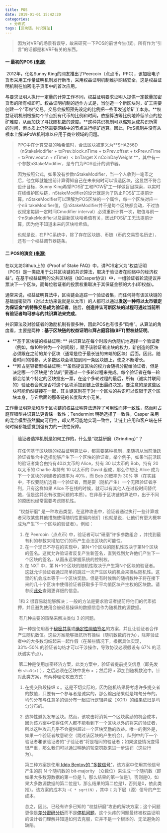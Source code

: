```yaml
---
title: POS
date: 2019-01-01 15:42:20
categories:
  - 分布式
tags: [区块链，共识算法]
---
```


> 因为对VRF的场景有误导，故来研究一下POS的前世今生(误)。所有作为“引言”的话都是和VRF有关的东西。

#### 一 最初的POS [(来源)](https://baike.baidu.com/item/%E6%9D%83%E7%9B%8A%E8%AF%81%E6%98%8E#reference-[1]-23059550-wrap )

​	2012年，化名Sunny King的网友推出了Peercoin（点点币，PPC），该加密电子货币采用工作量证明机制发行新币，采用权益证明机制维护网络安全，这是权益证明机制在加密电子货币中的首次应用。

​	与要求证明人执行一定量的计算工作不同，权益证明要求证明人提供一定数量加密货币的所有权即可。权益证明机制的运作方式是，当创造一个新区块时，矿工需要创建一个“币权”交易，交易会按照预先设定的比例把一些币发送给矿工本身。**权益证明机制根据每个节点拥有代币的比例和时间，依据算法等比例地降低节点的挖矿难度，从而加快了寻找随机数的速度。**这种共识机制可以缩短达成共识所需的时间，但本质上仍然需要网络中的节点进行挖矿运算。因此，PoS机制并没有从根本上解决PoW机制难以应用于商业领域的问题。

> PPC中在计算交易的哈希值时，合法区块被定义为**SHA256D（nStakeModifier + txPrev.block.nTime + txPrev.offset + txPrev.nTime + txPrev.vout.n + nTime）< bnTarget X nCoinDayWeight **，其中有一个参数nStakeModifier，是专门为POS设计的调节器。
>
> 因为按照公式，如果没有参数nStakeModifier，当一个人收到一笔币之后，他立即就能提前计算得知自己在未来何时可以锻造区块，这显然不符合设计目标，Sunny King希望POS矿工和POW矿工一样做盲目探索，以实时在线维护区块链，nStakeModifier的设计就是为了防止POS矿工提前计算。nStakeModifier可以理解为POS区块的一个属性，每一个区块对应一个nS takeModifier值，但nStakeModifier并不是每个区块都变动，不过协议规定每隔一定时间Cmodifier interval）必须重新计算一次，取值与前一个nStakeModifier以及最新区块哈希值有关，因此POS矿工无法提前计算，因为他不知道未来的区块哈希值。
>
> 也就是说，在PPC系统中，除了存在区块链、币链（币的交易签名历史），还有一个权益调节器链条。



#### 二 POS的演变 [(来源)](https://ethfans.org/posts/Proof-of-Stake-FAQ-new-2018-3-15)

在以太坊Github上的《Proof of Stake FAQ》中，讲POS定义为“权益证明（POS）是一类应用于公共区块链的共识算法，取决于验证者在网络中的经济权益”。在基于权益证明的公共区块链（如Casper协议）中，一组验证者轮流提议并票决下一个区块，而每位验证者的投票权重取决于其保证金额的大小(即权益)。

通常来说，权益证明算法中，区块链会追踪一个验证者集，而任何持有该区块链的基础加密货币（对以太坊来说就是以太币）的人都可以通过**发送一种将以太币锁定为保证金*的特殊交易成为验证者**。随后，**创造并认可新区块的过程可通过当前所有验证者均可参与的共识算法来完成**。 

共识算法及对验证者的激励机制有很多种，因此POS也有很多“风格”。从算法的角度看，主要是两种：**基于区块链的权益证明**和**拜占庭容错(BFT)型权益证明**。

- **基于区块链的权益证明: ** 共识算法在每个时段内伪随机地选择一个验证者（例如，每10秒钟为一个时间段），赋予该验证者出块的权力，新创造的区块必须跟在之前的某个区块（通常是位于最长链的末端的区块）后面。因此，随着时间的推移，大多数区块会填加到同一条区块链上，使之不断增长。
- **拜占庭容错型权益证明: **虽然提议区块的权力会随机分配给验证者，但是决定哪一个区块是“合法的”要通过一个多轮过程来完成。每个验证者在每一轮都会给某个特定的区块投出一票，在这个多轮过程的最后，所有（诚实并联网的）验证者会就是否将这个区块添加到链上做出最终决定。要注意的是这些区块可能仍然链接在一起，其关键区别在于对一个区块的共识可以仅限于这个区块本身，与它后面的那条链的长度和大小无关。

工作量证明算法和基于区块链的权益证明算法选择了可用性而非一致性，然而拜占庭容错型共识算法更青睐一致性；Tendermint 明确选择了一致性，Casper 采用的混合模型虽然偏向可用性，却又尽可能地实现一致性，让链上应用和客户端在任何时候都能感觉到强有力的一致性保障。 



> #### 验证者选择机制是如何工作的，什么是“权益研磨（Grinding）”？
>
> ​	在任何基于区块链的权益证明算法中，都需要某种机制，来随机从当前活跃验证者集合中选择能够产生下一个区块的验证者。举个例子，如果当前活跃的验证者集合由持有40以太币的 Alice，持有 30 以太币的 Bob，持有 20 以太币的 Charlie 与持有 10 以太币的 David 组成，那么你想让 Alice 成为下一个区块的创建者的概率为 40%，而 Bob 的概率为 30% 等（在实践中，不仅要随机选择一个验证者，而是要（随机产生）一个无限验证者序列，只有这样如果 Alice 不在线的时候，就可以有其他人在过段时间替代她，但是这并没有改变问题的本质）。在非基于区块链的算法中，出于不同的原因也经常需要考虑随机性。
>
> ​	“权益研磨” 是一种攻击类型，在这种攻击中，验证者通过执行一些计算或者采取某些其他措施使得随机性更偏向他们（也就是说，让他们有更大概率成为产生下一个区块的验证者）。例如：
>
> 1. 在 Peercoin（点点币) 中，验证者可以“研磨”许多参数组合 ，并找到最有利的参数来增加它们的币产生合法区块的可能性。
> 2. 在一个现已不存在的实现中，第N+1个区块的随机性取决于第N个区块的签名。这就允许验证者反复产生新签名，直到找到允许他们产生下一个区块的签名，从而永远掌握系统的控制权。
> 3. 在 NXT 中，第 N+1个区块的随机性取决于产生第N个区块的验证者。这就允许验证者通过简单的跳过一次产生区块的机会来操纵随机性。这里的机会成本等于一个区块奖励，但是有时候新的随机数种子将在接下来的几十个区块中使得验证者获取多于平均值区块产生权的区块数。请参阅[此处](http://vitalik.ca/files/randomness.html)查阅更详细的信息。
>
> ​        1和 2 很容易就能够解决；一般的方法是要求验证者提前将他们的代币抵押，并且避免使用会被轻易操纵的数据信息作为随机性的源数据。
>
> ​	有几种主要的策略来解决类似 3 的问题。
>
> ​	第一种是使用基于[秘密共享](https://en.wikipedia.org/wiki/Secret_sharing)或[确定性阈值签名](https://eprint.iacr.org/2002/081.pdf)的方案，并且让验证者合作产生随机数值。这些方案能够抵抗所有操纵（随机数数的行为），除非验证者中的大多数勾结起来一起作假（在某些情况下，根据具体实现，33%-50% 的验证者勾结才可以干涉操作，导致协议必须假设有 67% 的活跃诚实节点）。
>
> ​	第二种是使用加密经济方案，此类方案中，验证者提前提交信息（即先发布  `sha3(x)` ），之后必须在区块中发布 `x` ；然后将 `x` 添加到随机数池中。针对此类方案，有两种理论攻击方式：
>
> 1. 在提交阶段操纵 x 。这是不切实际的，因为随机结果将考虑许多提交者的数值，只要有一个参与者是诚实的，那么输出结果就是均匀分布的。均匀分布与任意多的偏分布一起进行逻辑异或（XOR）的结果依旧是均匀分布的。
>
> 2. 选择性避免发布区块。然而，该攻击将消耗一个区块奖励的机会成本，因为该方案中使得任何人都不能看到下一个区块以外的将来的验证者，所以这种攻击几乎不会提供超过一个区块奖励的收益。唯一的例外是，如果一个验证者故意轮空（跳过该区块的产生机会），队列中的下一个验证者**和**该验证者的“子验证者”将是相同的验证者；如果这些情况变得很严重，那么我们可以通过明确的轮空罚款来进一步惩罚（这些行为）。
>
>    第三种方案是使用[ Iddo Bentov的 “多数信号”](https://arxiv.org/pdf/1406.5694.pdf)，该方案中使用其他信号产生的前 N 个随机数的 bit-majority （众数位）来生成一个随机数（即如果大多数源数据的第一位是 1，那么结果的第一位是1，否则是0，如果大多数源数据的第二位是1，那么结果的第二位是1，否则是0，依此类推）。该方案的成本为 `~C * sqrt(N)` ，其中 `C` 为下层（源）信号的产生成本。
>
>    总之，因此，已经有许多已知的 “权益研磨”攻击的解决方案；这个问题更像是[差分密码分析](https://en.wikipedia.org/wiki/Differential_cryptanalysis)而不是[停](https://en.wikipedia.org/wiki/Halting_problem)[机](https://en.wikipedia.org/wiki/Halting_problem)[问题](https://en.wikipedia.org/wiki/Halting_problem)，这个头疼的问题最终被权益证明的设计者们理解并知道如何去克服，它并不是一个根本的、无法避免的缺陷。

